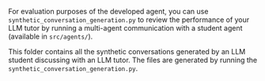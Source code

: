 For evaluation purposes of the developed agent, you can use `synthetic_conversation_generation.py` to review the performance of your LLM tutor by running a multi-agent communication with a student agent (available in `src/agents/`).

This folder contains all the synthetic conversations generated by an LLM student discussing with an LLM tutor.
The files are generated by running the `synthetic_conversation_generation.py`.